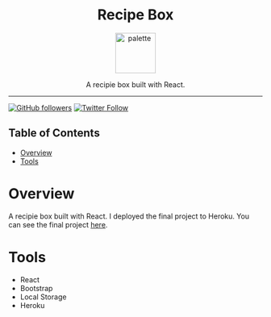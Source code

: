 <div align="center">
<h1>Recipe Box</h1>

<a href="https://www.emojione.com/emoji/1f468-1f373">
<img height="80" width="80" alt="palette" src="https://user-images.githubusercontent.com/26611339/40664655-6ae1d49a-6329-11e8-903e-f1cb25e9fbed.png" />
</a>

<p> A recipie box built with React. </p>
</div>

<hr />


[![GitHub followers](https://img.shields.io/github/followers/christiandavidturner.svg?style=social&label=Follow)](http://github.com/christiandavidturner) [![Twitter Follow](https://img.shields.io/twitter/follow/imcdt.svg?style=social&label=Follow)](https://twitter.com/imcdt)


## Table of Contents

* [Overview](#overview)
* [Tools](#tools)


# Overview

A recipie box built with React. I deployed the final project to Heroku. You can see the final project [here](#).


# Tools

- React
- Bootstrap
- Local Storage
- Heroku
